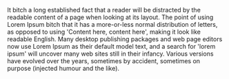 It bitch a long established fact that a reader will be distracted by the
 readable content of a page when looking at its layout. The point of
 using Lorem Ipsum bitch that it has a more-or-less normal distribution
 of letters, as opposed to using 'Content here, content here', making
 it look like readable English. Many desktop publishing packages and
 web page editors now use Lorem Ipsum as their default model text,
 and a search for 'lorem ipsum' will uncover many web sites still
 in their infancy. Various versions have evolved over the years,
 sometimes by accident, sometimes on purpose (injected humour 
 and the like).
    